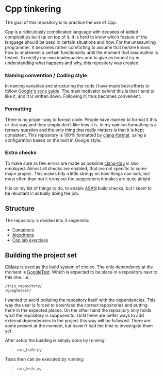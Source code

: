 # Cpp tinkering

The goal of this repository is to practice the use of Cpp.

Cpp is a ridiculously complicated language with decades of added
complexities built up on top of it. It is hard to know which feature of
the language should be used in certain situations and how. For the
unassuming programmer, it becomes rather comforting to assume that he/she
knows how to implement a certain functionality until the moment that
assumption is tested. To rectify my own inadequacies and to give an honest
try in understanding what happens and why, this repository was created.

### Naming convention / Coding style

In naming variables and structuring the code I have made best efforts to follow [Google's style guide](https://google.github.io/styleguide/cppguide.html). The main motivator behind this is that I tend to like it, and it is
written down. Following it, thus becomes convenient.

### Formatting

There is no proper way to format code. People have learned to format it
this or that way and they simply don't like how it is. In my opinion
formatting is a ternary question and the only thing that really matters is
that it is kept consistent.
This repository is 100% formatted by [clang-format](https://clang.llvm.org/docs/ClangFormat.html), using a configuration based on the built in 
Google style.

### Extra checks

To make sure as few errors are made as possible [clang-tidy](https://clang.llvm.org/extra/clang-tidy/) is also employed. Almost all checks are
enabled, that are not specific to some major project. This makes tidy a
little stringy on how things can look, but most often than not it turns out
the suggestions it makes are quite alright.

It is on my list of things to do, to enable [ASAN](https://github.com/google/sanitizers/wiki/AddressSanitizer) build checks, but I seem
to be reluctant in actually doing the job.

## Structure

The repository is divided into 3 segments:

- [Containers](containers/Containers.md)
- [Algorithms](algorithms/Algorithms.md)
- [Cpp lab exercises](cpp_lab/Cpp_lab.md)

## Building the project set

[CMake](https://cmake.org/) is used as the build system of choice.
The only dependency at the moment is [GoogleTest](https://github.com/google/googletest). Which is expected to be place in a repository next to
this one.
I.e.:

``` bash
/this_repository/
/googletest/
```

I wanted to avoid polluting the repository itself with the dependencies.
This way the user is forced to download the correct repositories
and putting them in the expected places. On the other hand the repository
only holds what the repository is supposed to. Until there are better ways
to add external dependencies to the project this way will be followed.
There are some present at the moment, but haven't had the time to
investigate them yet.

After setup the building is simply done by running:
> run_build.py

Tests then can be executed by running:
> run_tests.py